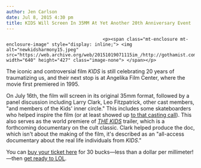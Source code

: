 ```yaml
---
author: Jen Carlson
date: Jul 8, 2015 4:30 pm
title: KIDS Will Screen In 35MM At Yet Another 20th Anniversary Event
---
```


	
										<p><span class="mt-enclosure mt-enclosure-image" style="display: inline;"> <img alt="newkidsharmony15.jpeg" src="https://web.archive.org/web/20151019071115im_/http://gothamist.com/attachments/arts_jen/newkidsharmony15.jpeg" width="640" height="427" class="image-none"> </span></p>

<p>The iconic and controversial film <em>KIDS</em> is still celebrating 20 years of traumatizing us, and their next stop is at Angelika Film Center, where the movie first premiered in 1995.  </p>

<p>On July 16th, the film will screen in its original 35mm format, followed by a panel discussion including Larry Clark, Leo Fitzpatrick, other cast members, &quot;and members of the Kids&apos; inner circle.&quot; This includes some skateboarders who helped inspire the film (or at least showed up <a href="https://web.archive.org/web/20151019071115/http://gothamist.com/2015/06/03/kids_casting_call_flyer.php">to that casting call</a>). This also serves as the world premiere of <a href="https://web.archive.org/web/20151019071115/http://www.thekidsfilm.com/"><em>THE KIDS</em></a> trailer, which is a forthcoming documentary on the cult classic. Clark helped produce the doc, which isn&apos;t about the making of the film, it&apos;s described as an &quot;all-access documentary about the real life individuals from <em>KIDS</em>.&quot;</p>

<p>You can <a href="https://web.archive.org/web/20151019071115/http://www.eventbrite.com/e/hang-with-the-kids-an-exclusive-20th-anniversary-event-tickets-17626510367">buy your ticket here</a> for 30 bucks&#x2014;less than a dollar per millimeter!&#x2014;then <a href="https://web.archive.org/web/20151019071115/http://gothamist.com/2015/06/26/kids_20th_anniversary.php">get ready to LOL</a>.</p>					
										
									
				
